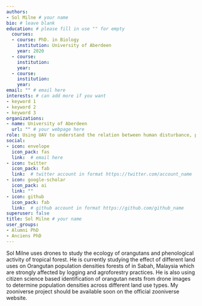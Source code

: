 ```yaml
---
authors:
- Sol Milne # your name
bio: # leave blank
education: # please fill in use "" for empty
  courses:
  - course: PhD. in Biology
    institution: University of Aberdeen
    year: 2020
  - course: 
    institution: 
    year: 
  - course: 
    institution: 
    year: 
email: "" # email here
interests: # can add more if you want
- keyword 1
- keyword 2
- keyword 3
organizations:
- name: University of Aberdeen 
  url: "" # your webpage here
role: Using UAV to understand the relation between human disturbance, phenology and orangutan # project title
social:
- icon: envelope
  icon_pack: fas
  link:  # email here
- icon: twitter
  icon_pack: fab
  link:  # twitter account in format https://twitter.com/account_name
- icon: google-scholar
  icon_pack: ai
  link: ""
- icon: github
  icon_pack: fab
  link:  # github account in format https://github.com/github_name
superuser: false
title: Sol Milne # your name
user_groups:
- Alumni PhD
- Anciens PhD
---
```


Sol Milne uses drones to study the ecology of orangutans and phenological activity of tropical forest. He is currently studying the effect of different land uses on Orangutan population densities forests of in Sabah, Malaysia which are strongly affected by logging and agroforestry practices. He is also using citizen science based identification of orangutan nests from drone images to determine population densities across different land use types. My zooniverse project should be available soon on the official zooniverse website.
